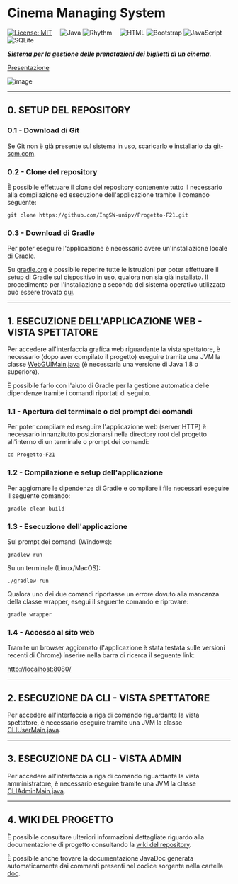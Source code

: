 # Cinema Managing System

[![License: MIT](https://img.shields.io/badge/License-MIT-blue.svg)](https://github.com/Amatofrancesco99/Progetto-F21/blob/main/LICENSE)&emsp;
![Java](https://img.shields.io/badge/Backend-java-red)
![Rhythm](https://img.shields.io/badge/Templating-rhythm-green)&emsp;
![HTML](https://img.shields.io/badge/Frontend-html%20-orange)
![Bootstrap](https://img.shields.io/badge/Frontend-bootstrap-blueviolet)
![JavaScript](https://img.shields.io/badge/Frontend-javascript%20-yellow)&emsp;
![SQLite](https://img.shields.io/badge/Database-sqlite-blue)

***Sistema per la gestione delle prenotazioni dei biglietti di un cinema.***

[Presentazione](https://docs.google.com/presentation/d/1DnBT-Xm7wlHo8Mx5TOKYY6t92_84Xn-ywwDrSrER7wE/edit?usp=sharing)

![image](https://github.com/Amatofrancesco99/Progetto-F21/blob/main/images/mockup.png)

***

## 0. SETUP DEL REPOSITORY

### 0.1 - Download di Git
Se Git non è già presente sul sistema in uso, scaricarlo e installarlo da [git-scm.com](https://git-scm.com/book/en/v2/Getting-Started-Installing-Git). 

### 0.2 - Clone del repository
È possibile effettuare il clone del repository contenente tutto il necessario alla compilazione ed esecuzione dell'applicazione tramite il comando seguente:

```
git clone https://github.com/IngSW-unipv/Progetto-F21.git
```

### 0.3 - Download di Gradle
Per poter eseguire l'applicazione è necessario avere un'installazione locale di [Gradle](https://it.wikipedia.org/wiki/Gradle).

Su [gradle.org](https://gradle.org/install/) è possibile reperire tutte le istruzioni per poter effettuare il setup di Gradle sul dispositivo in uso, qualora non sia già installato.
Il procedimento per l'installazione a seconda del sistema operativo utilizzato può essere trovato [qui](https://gradle.org/install/).

***
## 1. ESECUZIONE DELL'APPLICAZIONE WEB - VISTA SPETTATORE

Per accedere all'interfaccia grafica web riguardante la vista spettatore, è necessario (dopo aver compilato il progetto) eseguire tramite una JVM la classe [WebGUIMain.java](https://github.com/Amatofrancesco99/Progetto-F21/blob/main/src/main/java/cinema/view/webgui/WebGUIMain.java) (è necessaria una versione di Java 1.8 o superiore).

È possibile farlo con l'aiuto di Gradle per la gestione automatica delle dipendenze tramite i comandi riportati di seguito.

### 1.1 - Apertura del terminale o del prompt dei comandi
Per poter compilare ed eseguire l'applicazione web (server HTTP) è necessario innanzitutto posizionarsi nella directory root del progetto all'interno di un terminale o prompt dei comandi:

```
cd Progetto-F21
```

### 1.2 - Compilazione e setup dell'applicazione
Per aggiornare le dipendenze di Gradle e compilare i file necessari eseguire il seguente comando:

```
gradle clean build
```

### 1.3 - Esecuzione dell'applicazione
Sul prompt dei comandi (Windows):

```
gradlew run
```

Su un terminale (Linux/MacOS): 

```
./gradlew run
```

Qualora uno dei due comandi riportasse un errore dovuto alla mancanza della classe wrapper, esegui il seguente comando e riprovare:

```
gradle wrapper
```

### 1.4 - Accesso al sito web
Tramite un browser aggiornato (l'applicazione è stata testata sulle versioni recenti di Chrome) inserire nella barra di ricerca il seguente link:

[http://localhost:8080/](http://localhost:8080/)

***
## 2. ESECUZIONE DA CLI - VISTA SPETTATORE

Per accedere all'interfaccia a riga di comando riguardante la vista spettatore, è necessario eseguire tramite una JVM la classe [CLIUserMain.java](https://github.com/Amatofrancesco99/Progetto-F21/blob/main/src/main/java/cinema/view/cli/user/CLIUserMain.java).

***
## 3. ESECUZIONE DA CLI - VISTA ADMIN

Per accedere all'interfaccia a riga di comando riguardante la vista amministratore, è necessario eseguire tramite una JVM la classe [CLIAdminMain.java](https://github.com/Amatofrancesco99/Progetto-F21/blob/main/src/main/java/cinema/view/cli/admin/CLIAdminMain.java).

***
## 4. WIKI DEL PROGETTO

È possibile consultare ulteriori informazioni dettagliate riguardo alla documentazione di progetto consultando la [wiki del repository](https://github.com/Amatofrancesco99/Progetto-F21/wiki).

È possibile anche trovare la documentazione JavaDoc generata automaticamente dai commenti presenti nel codice sorgente nella cartella [doc](https://github.com/Amatofrancesco99/Progetto-F21/blob/main/doc).

